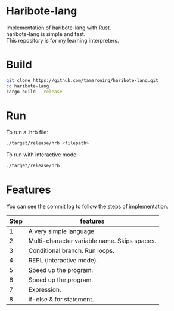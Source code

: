 # Haribote-lang
Implementation of haribote-lang with Rust.  
haribote-lang is simple and fast.  
This repository is for my learning interpreters.  

# Build
```sh
git clone https://github.com/tamaroning/haribote-lang.git
cd haribote-lang
cargo build --release
```

# Run
To run a .hrb file:
``` sh
./target/release/hrb <filepath>
```

To run with interactive mode:
``` sh
./target/release/hrb
```

# Features
You can see the commit log to follow the steps of implementation.  

| Step | features |
| ---- | ---- |
| 1 | A very simple language |
| 2 | Multi-character variable name. Skips spaces. |
| 3 | Conditional branch. Run loops. |
| 4 | REPL (interactive mode). |
| 5 | Speed up the program. |
| 6 | Speed up the program. |
| 7 | Expression. |
| 8 | if-else & for statement.|
